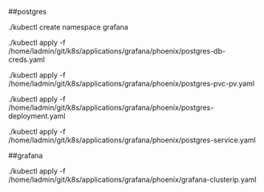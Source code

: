 ##postgres

./kubectl create namespace grafana

./kubectl apply -f /home/ladmin/git/k8s/applications/grafana/phoenix/postgres-db-creds.yaml

./kubectl apply -f /home/ladmin/git/k8s/applications/grafana/phoenix/postgres-pvc-pv.yaml

./kubectl apply -f /home/ladmin/git/k8s/applications/grafana/phoenix/postgres-deployment.yaml

./kubectl apply -f /home/ladmin/git/k8s/applications/grafana/phoenix/postgres-service.yaml

##grafana

./kubectl apply -f /home/ladmin/git/k8s/applications/grafana/phoenix/grafana-clusterip.yaml